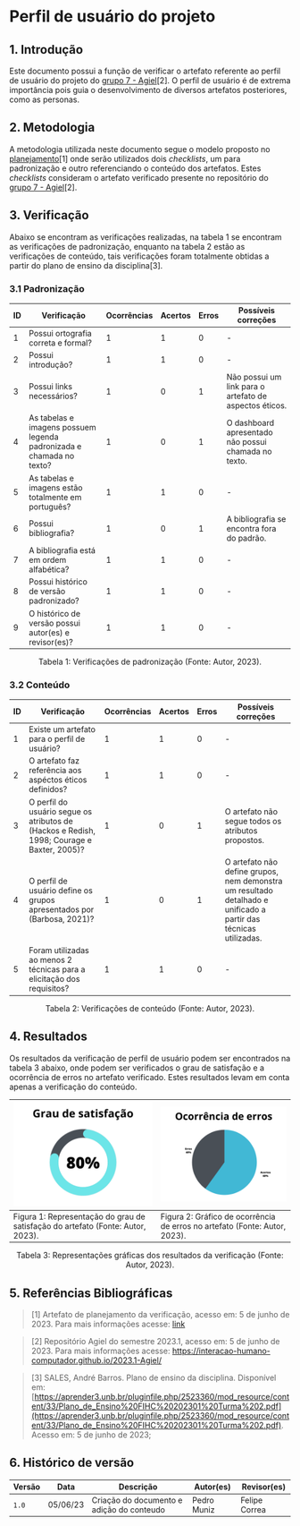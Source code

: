 # Perfil de usuário do projeto

## 1. Introdução
Este documento possui a função de verificar o artefato referente ao perfil de usuário do projeto do [grupo 7 - Agiel](https://interacao-humano-computador.github.io/2023.1-Agiel/)[2]. O perfil de usuário é de extrema importância pois guia o desenvolvimento de diversos artefatos posteriores, como as personas.

## 2. Metodologia
A metodologia utilizada neste documento segue o modelo proposto no [planejamento](./planejamentoVerificacao.md)[1] onde serão utilizados dois _checklists_, um para padronização e outro referenciando o conteúdo dos artefatos. Estes _checklists_ consideram o artefato verificado presente no repositório do [grupo 7 - Agiel](https://interacao-humano-computador.github.io/2023.1-Agiel/)[2].

## 3. Verificação
Abaixo se encontram as verificações realizadas, na tabela 1 se encontram as verificações de padronização, enquanto na tabela 2 estão as verificações de conteúdo, tais verificações foram totalmente obtidas a partir do plano de ensino da disciplina[3].

### 3.1 Padronização

| ID | Verificação                                                          | Ocorrências | Acertos | Erros | Possíveis correções                                    |
|----|----------------------------------------------------------------------|-------------|---------|-------|--------------------------------------------------------|
| 1  | Possui ortografia correta e formal?                                  | 1           | 1       | 0     | -                                                      |
| 2  | Possui introdução?                                                   | 1           | 1       | 0     | -                                                      |
| 3  | Possui links necessários?                                            | 1           | 0       | 1     | Não possui um link para o artefato de aspectos éticos. |
| 4  | As tabelas e imagens possuem legenda padronizada e chamada no texto? | 1           | 0       | 1     | O dashboard apresentado não possui chamada no texto.   |
| 5  | As tabelas e imagens estão totalmente em português?                  | 1           | 1       | 0     | -                                                      |
| 6  | Possui bibliografia?                                                 | 1           | 0       | 1     | A bibliografia se encontra fora do padrão.             |
| 7  | A bibliografia está em ordem alfabética?                             | 1           | 1       | 0     | -                                                      |
| 8  | Possui histórico de versão padronizado?                              | 1           | 1       | 0     | -                                                      |
| 9  | O histórico de versão possui autor(es) e revisor(es)?                | 1           | 1       | 0     | -                                                      |

<center>
Tabela 1: Verificações de padronização (Fonte: Autor, 2023).
</center>

### 3.2 Conteúdo

| ID | Verificação                                                                                | Ocorrências | Acertos | Erros | Possíveis correções                                                                                              |
|----|--------------------------------------------------------------------------------------------|-------------|---------|-------|------------------------------------------------------------------------------------------------------------------|
| 1  | Existe um artefato para o perfil de usuário?                                               | 1           | 1       | 0     | -                                                                                                                |
| 2  | O artefato faz referência aos aspéctos éticos definidos?                                   | 1           | 1       | 0     | -                                                                                                                |
| 3  | O perfil do usuário segue os atributos de (Hackos e Redish, 1998; Courage e Baxter, 2005)? | 1           | 0       | 1     | O artefato não segue todos os atributos propostos.                                                               |
| 4  | O perfil de usuário define os grupos apresentados por (Barbosa, 2021)?                     | 1           | 0       | 1     | O artefato não define grupos, nem demonstra um resultado detalhado e unificado a partir das técnicas utilizadas. |
| 5  | Foram utilizadas ao menos 2 técnicas para a elicitação dos requisitos?                     | 1           | 1       | 0     | -                                                                                                                |

<center>
Tabela 2: Verificações de conteúdo (Fonte: Autor, 2023).
</center>

## 4. Resultados
Os resultados da verificação de perfil de usuário podem ser encontrados na tabela 3 abaixo, onde podem ser verificados o grau de satisfação e a ocorrência de erros no artefato verificado. Estes resultados levam em conta apenas a verificação do conteúdo.

<center>

| ![Grau de satisfação do artefato](../../assets/analise/perfil/1.png)               | ![Ocorrência de erros do artefato](../../assets/analise/perfil/2.png)                 |
| ----------------------------------------------------------------------------------------------------- | ------------------------------------------------------------------------------------------------ |
| Figura 1: Representação do grau de satisfação do artefato (Fonte: Autor, 2023). | Figura 2: Gráfico de ocorrência de erros no artefato (Fonte: Autor, 2023). |

Tabela 3: Representações gráficas dos resultados da verificação (Fonte: Autor, 2023).

</center>

## 5. Referências Bibliográficas

> [1] Artefato de planejamento da verificação, acesso em: 5 de junho de 2023. Para mais informações acesse: [link](./planejamentoVerificacao.md)

> [2] Repositório Agiel do semestre 2023.1, acesso em: 5 de junho de 2023. Para mais informações acesse: <https://interacao-humano-computador.github.io/2023.1-Agiel/>

> [3] SALES, André Barros. Plano de ensino da disciplina. Disponível em: [https://aprender3.unb.br/pluginfile.php/2523360/mod_resource/content/33/Plano_de_Ensino%20FIHC%20202301%20Turma%202.pdf](https://aprender3.unb.br/pluginfile.php/2523360/mod_resource/content/33/Plano_de_Ensino%20FIHC%20202301%20Turma%202.pdf). Acesso em: 5 de junho de 2023;

## 6. Histórico de versão

|  Versão  |   Data   |                      Descrição                      |    Autor(es)   |  Revisor(es)  |
| -------- | -------- | --------------------------------------------------- | -------------- | ------------- |
|  `1.0`   | 05/06/23 | Criação do documento e adição do conteudo           | Pedro Muniz | Felipe Correa |